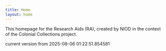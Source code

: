 ```yaml
---
title: Home
layout: home
---
```


This homepage for the Research Aids (RA), created by NIOD in the context of the Colonial Collections project. 


current version from 2025-08-06 01:22:51.854581